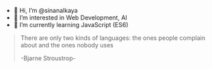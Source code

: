 - 👋 Hi, I’m @sinanalkaya
- 👀 I’m interested in Web Development, AI
- 🌱 I’m currently learning JavaScript (ES6)

> There are only two kinds of languages: the ones people complain about and the ones nobody uses 
> 
> -Bjarne Stroustrop-
<!---
sinanalkaya/sinanalkaya is a ✨ special ✨ repository because its `README.md` (this file) appears on your GitHub profile.
You can click the Preview link to take a look at your changes.
--->
